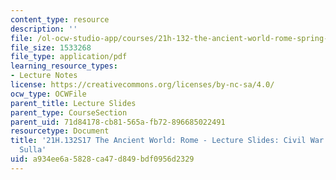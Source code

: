 ```yaml
---
content_type: resource
description: ''
file: /ol-ocw-studio-app/courses/21h-132-the-ancient-world-rome-spring-2017/a934ee6a5828ca47d849bdf0956d2329_MIT21H_132S17_CivilWar.pdf
file_size: 1533268
file_type: application/pdf
learning_resource_types:
- Lecture Notes
license: https://creativecommons.org/licenses/by-nc-sa/4.0/
ocw_type: OCWFile
parent_title: Lecture Slides
parent_type: CourseSection
parent_uid: 71d84178-cb81-565a-fb72-896685022491
resourcetype: Document
title: '21H.132S17 The Ancient World: Rome - Lecture Slides: Civil War - Marius and
  Sulla'
uid: a934ee6a-5828-ca47-d849-bdf0956d2329
---
```

